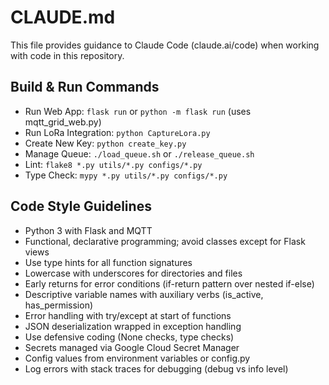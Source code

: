 # CLAUDE.md

This file provides guidance to Claude Code (claude.ai/code) when working with code in this repository.

## Build & Run Commands
- Run Web App: `flask run` or `python -m flask run` (uses mqtt_grid_web.py)
- Run LoRa Integration: `python CaptureLora.py`
- Create New Key: `python create_key.py`
- Manage Queue: `./load_queue.sh` or `./release_queue.sh`
- Lint: `flake8 *.py utils/*.py configs/*.py`
- Type Check: `mypy *.py utils/*.py configs/*.py`

## Code Style Guidelines
- Python 3 with Flask and MQTT
- Functional, declarative programming; avoid classes except for Flask views
- Use type hints for all function signatures
- Lowercase with underscores for directories and files
- Early returns for error conditions (if-return pattern over nested if-else)
- Descriptive variable names with auxiliary verbs (is_active, has_permission)
- Error handling with try/except at start of functions
- JSON deserialization wrapped in exception handling
- Use defensive coding (None checks, type checks) 
- Secrets managed via Google Cloud Secret Manager
- Config values from environment variables or config.py
- Log errors with stack traces for debugging (debug vs info level)